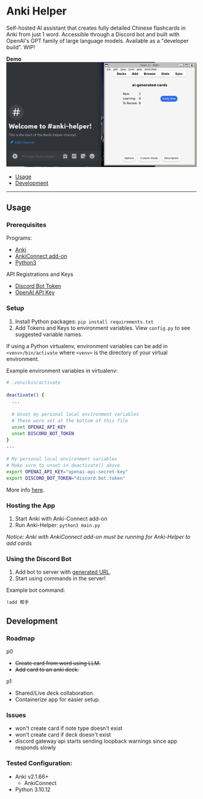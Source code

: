 <!-- anki-helper/README.md -->

# Anki Helper

Self-hosted AI assistant that creates fully detailed Chinese flashcards in Anki from just 1 word. Accessible through a Discord bot and built with OpenAI's GPT family of large language models. Available as a "developer build". WIP!

**Demo**
![Anki-Helper Demo](demo/anki-helper-demo.gif)


- [Usage](#usage)
- [Development](#development)

---
## Usage
### Prerequisites
Programs:
- [Anki](https://apps.ankiweb.net/)
- [AnkiConnect add-on](https://ankiweb.net/shared/info/2055492159)
- [Python3](https://www.python.org/downloads/)

API Registrations and Keys
- [Discord Bot Token](https://discord.com/developers/applications)
- [OpenAI API Key](https://help.openai.com/en/articles/4936850-where-do-i-find-my-api-key)

### Setup
1. Install Python packages: `pip install requirements.txt`
2. Add Tokens and Keys to environment variables. View `config.py` to see suggested variable names.

If using a Python virtualenv, environment variables can be add in `<venv>/bin/activate` where `<venv>` is the directory of your virtual environment.

Example environment variables in virtualenv:
```sh
# .venv/bin/activate

deactivate() {
  ...

  # Unset my personal local environment variables
  # These were set at the bottom of this file
  unset OPENAI_API_KEY
  unset DISCORD_BOT_TOKEN
}
...

# My personal local environment variables
# Make sure to unset in deactivate() above
export OPENAI_API_KEY="openai-api-secret-key"
export DISCORD_BOT_TOKEN="discord.bot.token"
```
More info [here](https://stackoverflow.com/a/38645983/14514959).

### Hosting the App
1. Start Anki with Anki-Connect add-on
2. Run Anki-Helper: `python3 main.py`

*Notice: Anki with AnkiConnect add-on must be running for Anki-Helper to add cards*

### Using the Discord Bot
1. Add bot to server with [generated URL](https://discord.com/developers/docs/getting-started#step-1-creating-an-app).
2. Start using commands in the server!

Example bot command:
```
!add 帮手
```

## Development

### Roadmap
p0
- ~~Create card from word using LLM.~~
- ~~Add card to an anki deck.~~

p1
- Shared/Live deck collaboration.
- Containerize app for easier setup.

### Issues
- won't create card if note type doesn't exist
- won't create card if deck doesn't exist
- discord gateway api starts sending loopback warnings since app responds slowly

### Tested Configuration:
- Anki v2.1.66+
  - AnkiConnect 
- Python 3.10.12